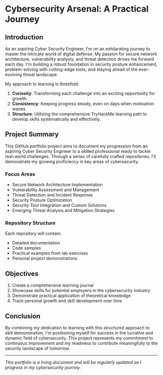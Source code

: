 
# Cybersecurity Arsenal: A Practical Journey

## Introduction

As an aspiring Cyber Security Engineer, I'm on an exhilarating journey to master the intricate world of digital defense. My passion for secure network architecture, vulnerability analysis, and threat detection drives me forward each day. I'm building a robust foundation in security posture enhancement, problem-solving with cutting-edge tools, and staying ahead of the ever-evolving threat landscape.

My approach to learning is threefold:

1. **Curiosity**: Transforming each challenge into an exciting opportunity for growth.
2. **Consistency**: Keeping progress steady, even on days when motivation wanes.
3. **Structure**: Utilizing the comprehensive TryHackMe learning path to develop skills systematically and effectively.

## Project Summary

This GitHub portfolio project aims to document my progression from an aspiring Cyber Security Engineer to a skilled professional ready to tackle real-world challenges. Through a series of carefully crafted repositories, I'll demonstrate my growing proficiency in key areas of cybersecurity.

### Focus Areas

- Secure Network Architecture Implementation
- Vulnerability Assessment and Management
- Threat Detection and Incident Response
- Security Posture Optimization
- Security Tool Integration and Custom Solutions
- Emerging Threat Analysis and Mitigation Strategies

### Repository Structure

Each repository will contain:

- Detailed documentation
- Code samples
- Practical examples from lab exercises
- Personal project demonstrations

## Objectives

1. Create a comprehensive learning journal
2. Showcase skills for potential employers in the cybersecurity industry
3. Demonstrate practical application of theoretical knowledge
4. Track personal growth and skill development over time

## Conclusion

By combining my dedication to learning with this structured approach to skill demonstration, I'm positioning myself for success in the lucrative and dynamic field of cybersecurity. This project represents my commitment to continuous improvement and my readiness to contribute meaningfully to the security landscape of tomorrow.

---

*This portfolio is a living document and will be regularly updated as I progress in my cybersecurity journey.*
